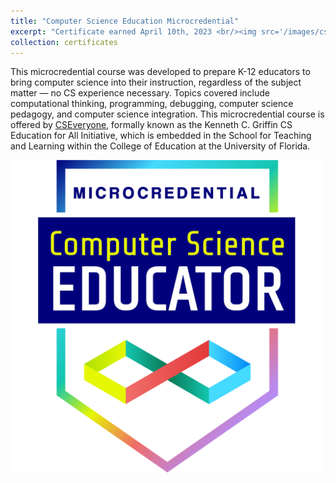 ```yaml
---
title: "Computer Science Education Microcredential"
excerpt: "Certificate earned April 10th, 2023 <br/><img src='/images/cs-microcredential.png' width=500>"
collection: certificates
---
```


This microcredential course was developed to prepare K-12 educators to bring computer science into their instruction, regardless of the subject matter — no CS experience necessary. Topics covered include computational thinking, programming, debugging, computer science pedagogy, and computer science integration. This microcredential course is offered by [CSEveryone](https://cseveryone.org/), formally known as the Kenneth C. Griffin CS Education for All Initiative, which is embedded in the School for Teaching and Learning within the College of Education at the University of Florida.

<img src='/images/cs-microcredential.png' width=500>

